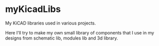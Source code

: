 myKicadLibs
===========

My KiCAD libraries used in various projects.

Here I'll try to make my own small library of components
that I use in my designs from schematic lib, modules lib
and 3d library.
